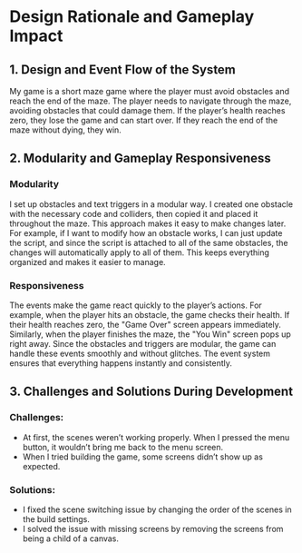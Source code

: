 # Design Rationale and Gameplay Impact

## 1. Design and Event Flow of the System
My game is a short maze game where the player must avoid obstacles and reach the end of the maze. The player needs to navigate through the maze, avoiding obstacles that could damage them. If the player’s health reaches zero, they lose the game and can start over. If they reach the end of the maze without dying, they win.

## 2. Modularity and Gameplay Responsiveness

### Modularity
I set up obstacles and text triggers in a modular way. I created one obstacle with the necessary code and colliders, then copied it and placed it throughout the maze. This approach makes it easy to make changes later. For example, if I want to modify how an obstacle works, I can just update the script, and since the script is attached to all of the same obstacles, the changes will automatically apply to all of them. This keeps everything organized and makes it easier to manage.

### Responsiveness
The events make the game react quickly to the player’s actions. For example, when the player hits an obstacle, the game checks their health. If their health reaches zero, the "Game Over" screen appears immediately. Similarly, when the player finishes the maze, the "You Win" screen pops up right away. Since the obstacles and triggers are modular, the game can handle these events smoothly and without glitches. The event system ensures that everything happens instantly and consistently.

## 3. Challenges and Solutions During Development

### Challenges:
- At first, the scenes weren’t working properly. When I pressed the menu button, it wouldn’t bring me back to the menu screen.
- When I tried building the game, some screens didn’t show up as expected.
### Solutions:
- I fixed the scene switching issue by changing the order of the scenes in the build settings.
- I solved the issue with missing screens by removing the screens from being a child of a canvas.

